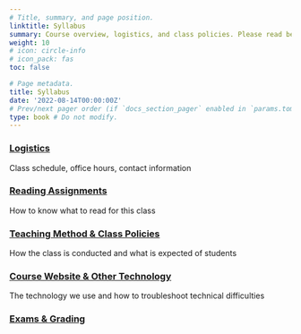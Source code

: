 ```yaml
---
# Title, summary, and page position.
linktitle: Syllabus
summary: Course overview, logistics, and class policies. Please read before the first class.
weight: 10
# icon: circle-info
# icon_pack: fas
toc: false

# Page metadata.
title: Syllabus
date: '2022-08-14T00:00:00Z'
# Prev/next pager order (if `docs_section_pager` enabled in `params.toml`)
type: book # Do not modify.
---
```


### [Logistics](logistics)
Class schedule, office hours, contact information
### [Reading Assignments](reading)
How to know what to read for this class
### [Teaching Method & Class Policies](teaching-method)
How the class is conducted and what is expected of students
### [Course Website & Other Technology](technology)
The technology we use and how to troubleshoot technical difficulties
### [Exams & Grading](exams-grading)

